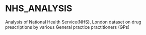 # NHS_ANALYSIS
Analysis of National Health Service(NHS), London dataset on drug prescriptions by various General practice practitioners (GPs)
